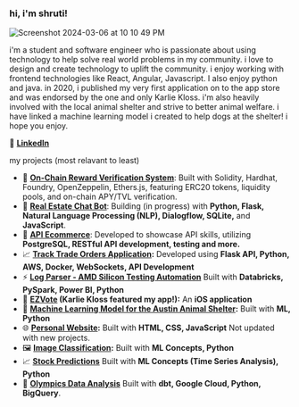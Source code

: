 ### hi, i'm shruti! 

![Screenshot 2024-03-06 at 10 10 49 PM](https://github.com/shruti2003/shruti2003/assets/60987296/a6e813ec-dda2-49bd-9e5f-3b4b3e37d75d)

i'm a student and software engineer who is passionate about using technology to help solve real world problems in my community. i love to design and create technology to uplift the community. 
i enjoy working with frontend technologies like React, Angular, Javascript. I also enjoy python and java. in 2020, i published my very first application on to the app store and was endorsed by the one
and only Karlie Kloss. i'm also heavily involved with the local animal shelter and strive to better animal welfare. i have linked a machine learning model i created to help dogs at the shelter! i hope
you enjoy. 

💼 **[LinkedIn](https://www.linkedin.com/in/shrutipat/)**  

my projects (most relavant to least)
- 🔗 **[On-Chain Reward Verification System](https://github.com/shruti2003/smart_contract_final)**: Built with Solidity, Hardhat, Foundry, OpenZeppelin, Ethers.js, featuring ERC20 tokens, liquidity pools, and on-chain APY/TVL verification.
- 🤖 **[Real Estate Chat Bot](https://github.com/shruti2003/Real_Estate_Chat_Bot)**: Building (in progress) with **Python, Flask, Natural Language Processing (NLP), Dialogflow, SQLite,** and **JavaScript**.
- 🛒 **[API Ecommerce](https://github.com/shruti2003/ecommerce_app)**: Developed to showcase API skills, utilizing **PostgreSQL, RESTful API development, testing and more.**
- 📈 **[Track Trade Orders Application](https://github.com/shruti2003/orders_app):** Developed using **Flask API, Python, AWS, Docker, WebSockets, API Development**
- ⚡ **[Log Parser - AMD Silicon Testing Automation](https://github.com/shruti2003/Log_Parser)** Built with **Databricks, PySpark, Power BI, Python**
- 📱 **[EZVote](https://www.instagram.com/karliekloss/p/CGn0bEnDEov/) (Karlie Kloss featured my app!):** An **iOS application**  
- 🐶 **[Machine Learning Model for the Austin Animal Shelter](https://github.com/shruti2003/MLFinalProject):** Built with **ML, Python**
- 🌐 **[Personal Website](https://www.cs.utexas.edu/~shruti/):** Built with **HTML, CSS, JavaScript** Not updated with new projects.  
- 🖼 **[Image Classification](https://github.com/shruti2003/ImageClassification/tree/main):** Built with **ML Concepts, Python**  
- 📈 **[Stock Predictions](https://github.com/shruti2003/StockPredictions/tree/main)** Built with **ML Concepts (Time Series Analysis), Python**
- 🏅 **[Olympics Data Analysis](https://github.com/shruti2003/dbt-project)** Built with **dbt, Google Cloud, Python, BigQuery**. 

